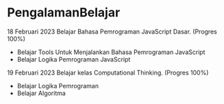 # PengalamanBelajar

18 Februari 2023
Belajar Bahasa Pemrograman JavaScript Dasar. (Progres 100%)
  * Belajar Tools Untuk Menjalankan Bahasa Pemrograman JavaScript
  * Belajar Logika Pemrograman JavaScript

19 Februari 2023
Belajar kelas Computational Thinking. (Progres 100%)
  * Belajar Logika Pemrograman
  * Belajar Algoritma
